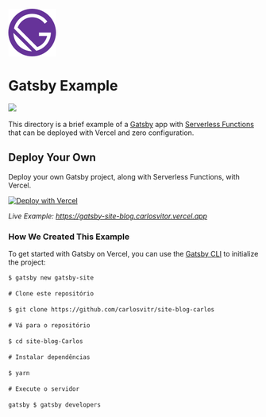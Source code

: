 ![Gatsby Logo](https://github.com/vercel/vercel/blob/master/packages/frameworks/logos/gatsby.svg)

# Gatsby Example
<a href="http://carlosvitor.ml/"><img src="https://img.shields.io/static/v1?label=carlos&message=Developer&color=03bb85&style=for-the-badge&logo=dev.to"/></a>


This directory is a brief example of a [Gatsby](https://www.gatsbyjs.org/) app with [Serverless Functions](https://vercel.com/docs/v2/serverless-functions/introduction) that can be deployed with Vercel and zero configuration.

## Deploy Your Own

Deploy your own Gatsby project, along with Serverless Functions, with Vercel.

[![Deploy with Vercel](https://vercel.com/button)](https://vercel.com/import/project?template=https://github.com/vercel/vercel/tree/master/examples/gatsby)

_Live Example: https://gatsby-site-blog.carlosvitor.vercel.app_

### How We Created This Example

To get started with Gatsby on Vercel, you can use the [Gatsby CLI](https://www.gatsbyjs.org/docs/gatsby-cli/) to initialize the project:

```shell
$ gatsby new gatsby-site

# Clone este repositório

$ git clone https://github.com/carlosvitr/site-blog-carlos

# Vá para o repositório 

$ cd site-blog-Carlos

# Instalar dependências

$ yarn

# Execute o servidor 

gatsby $ gatsby developers
```
